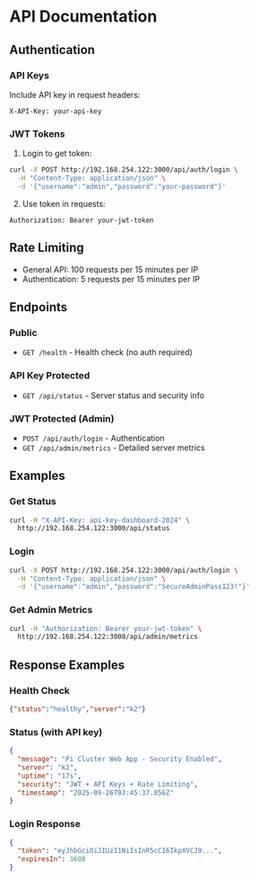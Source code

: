 # API Documentation

## Authentication

### API Keys
Include API key in request headers:
```
X-API-Key: your-api-key
```

### JWT Tokens
1. Login to get token:
```bash
curl -X POST http://192.168.254.122:3000/api/auth/login \
  -H "Content-Type: application/json" \
  -d '{"username":"admin","password":"your-password"}'
```

2. Use token in requests:
```
Authorization: Bearer your-jwt-token
```

## Rate Limiting
- General API: 100 requests per 15 minutes per IP
- Authentication: 5 requests per 15 minutes per IP

## Endpoints

### Public
- `GET /health` - Health check (no auth required)

### API Key Protected
- `GET /api/status` - Server status and security info

### JWT Protected (Admin)
- `POST /api/auth/login` - Authentication
- `GET /api/admin/metrics` - Detailed server metrics

## Examples

### Get Status
```bash
curl -H "X-API-Key: api-key-dashboard-2024" \
  http://192.168.254.122:3000/api/status
```

### Login
```bash
curl -X POST http://192.168.254.122:3000/api/auth/login \
  -H "Content-Type: application/json" \
  -d '{"username":"admin","password":"SecureAdminPass123!"}'
```

### Get Admin Metrics
```bash
curl -H "Authorization: Bearer your-jwt-token" \
  http://192.168.254.122:3000/api/admin/metrics
```

## Response Examples

### Health Check
```json
{"status":"healthy","server":"k2"}
```

### Status (with API key)
```json
{
  "message": "Pi Cluster Web App - Security Enabled",
  "server": "k2",
  "uptime": "17s",
  "security": "JWT + API Keys + Rate Limiting",
  "timestamp": "2025-09-26T03:45:37.056Z"
}
```

### Login Response
```json
{
  "token": "eyJhbGciOiJIUzI1NiIsInR5cCI6IkpXVCJ9...",
  "expiresIn": 3600
}
```
